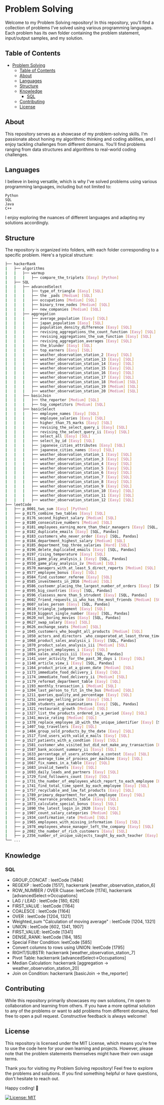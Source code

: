 # Problem Solving
Welcome to my Problem Solving repository! In this repository, you'll find a collection of problems I've solved using various programming languages. Each problem has its own folder containing the problem statement, input/output samples, and my solution.

## Table of Contents
- [Problem Solving](#problem-solving)
  - [Table of Contents](#table-of-contents)
  - [About](#about)
  - [Languages](#languages)
  - [Structure](#structure)
  - [Knowledge](#knowledge)
    - [SQL](#sql)
  - [Contributing](#contributing)
  - [License](#license)
  
<a name="about"></a>
## About
This repository serves as a showcase of my problem-solving skills. I'm passionate about honing my algorithmic thinking and coding abilities, and I enjoy tackling challenges from different domains. You'll find problems ranging from data structures and algorithms to real-world coding challenges.

<a name="Languages"></a>
## Languages
I believe in being versatile, which is why I've solved problems using various programming languages, including but not limited to:

    Python
    SQL
    Java
    C++

I enjoy exploring the nuances of different languages and adapting my solutions accordingly.

<a name='Structure'></a>
## Structure
The repository is organized into folders, with each folder corresponding to a specific problem. Here's a typical structure:

```bash
├── hackerRank
|   ├── algorithms
|   |   ├── warmup
|   |   |   ├── compare_the_triplets [Easy] [Python]
|   ├── SQL
|   |   ├── advancedSelect
|   |   |   ├── type_of_triangle [Easy] [SQL]
|   |   |   ├── the _pads [Medium] [SQL]
|   |   |   ├── occupations [Medium] [SQL]
|   |   |   ├── binary_tree_nodes [Medium] [SQL]
|   |   |   ├── new_companies [Medium] [SQL]
|   |   ├── aggregation
|   |   |   ├── average_population [Easy] [SQL]
|   |   |   ├── japan_population [Easy] [SQL]
|   |   |   ├── population_density_difference [Easy] [SQL]
|   |   |   ├── revising_aggregations_the_count_function [Easy] [SQL]
|   |   |   ├── revising_aggregations_the_sum_function [Easy] [SQL]
|   |   |   ├── revising_aggregation_averages [Easy] [SQL]
|   |   |   ├── the_blunder [Easy] [SQL]
|   |   |   ├── top_earners [Easy] [SQL]
|   |   |   ├── weather_observation_station_2 [Easy] [SQL]
|   |   |   ├── weather_observation_station_13 [Easy] [SQL]
|   |   |   ├── weather_observation_station_14 [Easy] [SQL]
|   |   |   ├── weather_observation_station_15 [Easy] [SQL]
|   |   |   ├── weather_observation_station_16 [Easy] [SQL]
|   |   |   ├── weather_observation_station_17 [Easy] [SQL]
|   |   |   ├── weather_observation_station_18 [Medium] [SQL]
|   |   |   ├── weather_observation_station_19 [Medium] [SQL]
|   |   |   ├── weather_observation_station_20 [Medium] [SQL]
|   |   ├── basicJoin
|   |   |   ├── the_reporter [Medium] [SQL]
|   |   |   ├── top_competitors [Medium] [SQL]
|   |   ├── basicSelect
|   |   |   ├── employee_names [Easy] [SQL]
|   |   |   ├── employee_salaries [Easy] [SQL]
|   |   |   ├── higher_than_75_marks [Easy] [SQL]
|   |   |   ├── revising_the_select_query_i [Easy] [SQL]
|   |   |   ├── revising_the_select_query_ii [Easy] [SQL]
|   |   |   ├── select_all [Easy] [SQL]
|   |   |   ├── select_by_id [Easy] [SQL]
|   |   |   ├── japanese_cities_attributes [Easy] [SQL]
|   |   |   ├── japanese_cities_names [Easy] [SQL]
|   |   |   ├── weather_observation_station_1 [Easy] [SQL]
|   |   |   ├── weather_observation_station_3 [Easy] [SQL]
|   |   |   ├── weather_observation_station_4 [Easy] [SQL]
|   |   |   ├── weather_observation_station_5 [Easy] [SQL]
|   |   |   ├── weather_observation_station_6 [Easy] [SQL]
|   |   |   ├── weather_observation_station_7 [Easy] [SQL]
|   |   |   ├── weather_observation_station_8 [Easy] [SQL]
|   |   |   ├── weather_observation_station_9 [Easy] [SQL]
|   |   |   ├── weather_observation_station_10 [Easy] [SQL]
|   |   |   ├── weather_observation_station_11 [Easy] [SQL]
|   |   |   ├── weather_observation_station_12 [Easy] [SQL]
├── leetCode
|   ├── p_0001_two_sum [Easy] [Python]
|   ├── p_0175_combine_two_tables [Easy] [SQL]
|   ├── p_0176_second_highest_salary [Medium] [SQL]
|   ├── p_0180_consecutive_numbers [Medium] [SQL]
|   ├── p_0181_employees_earning_more_than_their_managers [Easy] [SQL, Pandas]
|   ├── p_0182_duplicate_emails [Easy] [SQL, Pandas]
|   ├── p_0183_customers_who_never_order [Easy] [SQL, Pandas]
|   ├── p_0184_department_highest_salary [Medium] [SQL]
|   ├── p_0185_department_top_three_salaries [Hard] [SQL]
|   ├── p_0196_delete_duplicated_emails [Easy] [SQL, Pandas]
|   ├── p_0197_rising_temperature [Easy] [SQL]
|   ├── p_0511_game_play_analysis_i [Easy] [SQL, Pandas]
|   ├── p_0550_game_play_analysis_iv [Medium] [SQL]
|   ├── p_0570_managers_with_at_least_5_direct_reports [Medium] [SQL]
|   ├── p_0577_employee_bonus [Easy] [SQL]
|   ├── p_0584_find_customer_referee [Easy] [SQL]
|   ├── p_0585_investments_in_2016 [Medium] [SQL]
|   ├── p_0586_custoemr_placing_the_largest_number_of_orders [Easy] [SQL, Pandas]
|   ├── p_0595_big_countries [Easy] [SQL, Pandas]
|   ├── p_0596_classess_more_than_5_strudent [Easy] [SQL, Pandas]
|   ├── p_0602_friend_requests_ii_who_has_the_most_friends [Medium] [SQL]
|   ├── p_0607_sales_person [Easy] [SQL, Pandas]
|   ├── p_0610_triangle_judgement [Easy] [SQL]
|   ├── p_0619_biggest_single_number [Easy] [SQL, Pandas]
|   ├── p_0620_not_boring_movies [Easy] [SQL, Pandas]
|   ├── p_0627_swap_salary [Easy] [SQL]
|   ├── p_0626_exchange_seats [Medium] [SQL]
|   ├── p_1045_customers_who_bought_all_products [Medium] [SQL]
|   ├── p_1050_actors_and_directors _who_cooperated_at_least_three_times [Easy] [SQL, Pandas]
|   ├── p_1068_product_sales_analysis_i [Easy] [SQL, Pandas]
|   ├── p_1070_product_sales_analysis_iii [Medium] [SQL]
|   ├── p_1075_project_employees_i [Easy] [SQL]
|   ├── p_1084_sales_analysis_iii [Easy] [SQL, Pandas]
|   ├── p_1141_user_activity_for_the_past_30_days i [Easy] [SQL]
|   ├── p_1148_article_view_i [Easy] [SQL, Pandas]
|   ├── p_1164_product_price_at_a_given_date [Medium] [SQL]
|   ├── p_1173_immediate_food_delivery_i [Easy] [SQL]
|   ├── p_1174_immediate_food_delivery_ii [Medium] [SQL]
|   ├── p_1179_reformat_department_table [Easy] [SQL]
|   ├── p_1193_monthly_transaction_i [Medium] [SQL]
|   ├── p_1204_last_person_to_fit_in_the_bus [Medium] [SQL]
|   ├── p_1211_queries_quality_and_percentage [Easy] [SQL]
|   ├── p_1251_average_selling_price [Easy] [SQL]
|   ├── p_1280_students_and_examinations [Easy] [SQL, Pandas]
|   ├── p_1321_restaurant_growth [Medium] [SQL]
|   ├── p_1327_list_the_products_ordered_in_a_period [Easy] [SQL]
|   ├── p_1341_movie_rating [Medium] [SQL]
|   ├── p_1378_replace_employee_iD_with_the_unique_identifier [Easy] [SQL, Pandas]
|   ├── p_1407_top_travellers [Easy] [SQL]
|   ├── p_1484_group_sold_products_by_the_date [Easy] [SQL]
|   ├── p_1517_find_users_with_valid_e_mails [Easy] [SQL]
|   ├── p_1527_patients_with_a_condtion [Easy] [SQL]
|   ├── p_1581_customer_who_visited_but_did_not_make_any_transaction [Easy] [SQL]
|   ├── p_1587_bank_account_summary_ii [Easy] [SQL]
|   ├── p_1633_percentage_of_users_attended_a_contest [Easy] [SQL]
|   ├── p_1661_average_time_of_process_per_machine [Easy] [SQL]
|   ├── p_1667_fix_names_in_a_table [Easy] [SQL]
|   ├── p_1683_invalid_tweets [Easy] [SQL]
|   ├── p_1693_daily_leads_and_partners [Easy] [SQL]
|   ├── p_1729_find_followers_count [Easy] [SQL]
|   ├── p_1731_the_number_of_employees_which_report_to_each_employee [Easy] [SQL]
|   ├── p_1741_find_total_time_spent_by_each_employee [Easy] [SQL]
|   ├── p_1757_recyclable_and_low_fat_products [Easy] [SQL]
|   ├── p_1789_primary_department_for_each_employee [Easy] [SQL]
|   ├── p_1795_rearrance_products_table [Easy] [SQL]
|   ├── p_1873_calculate_special_bonus [Easy] [SQL]
|   ├── p_1890_the_latest_login_in_2020 [Easy] [SQL]
|   ├── p_1907_count_salary_categories [Medium] [SQL]
|   ├── p_1934_confirmation_rate [Medium] [SQL]
|   ├── p_1965_employees_with_missing_information [Easy] [SQL]
|   ├── p_1978_employees_whose_manager_left_the_company [Easy] [SQL]
|   ├── p_2082_the_number_of_rich_customers [Easy] [SQL]
|   ├── p_2356_number_of_unique_subjects_taught_by_each_teacher [Easy] [SQL]
└── ...
```
<a name="Knowledge"></a>
## Knowledge
### SQL
- GROUP_CONCAT : leetCode [1484]
- REGEXP : leetCode [1517], hackerrank [weather_observation_station_6]
- ROW_NUMBER / OVER Cluase: leetCode [1174], hackerrank [advancedSelect->Occupations]
- LAG / LEAD : leetCode [180, 626]
- FIRST_VALUE : leetCode [1164]
- COALESCE : leetCode [1164]
- OVER : leetCode [1204, 1321]
- Weighted_sum "Calculation of moving average" : leetCode [1204, 1321]
- UNION : leetCode [602, 1341, 1907]
- FIRST_VALUE: leetCode [1341]
- DENSE_RANK: leetCode [184, 185]
- Special Filter Condition: leetCode [585]
- Convert columns to rows using UNION: leetCode [1795]
- RIGHT/SUBSTR: hackerrank [weather_observation_station_7]
- Pivot Table: hackerrank [advancedSelect->Occupations]
- Median Calculation: hackerrank [aggregation -> weather_observation_station_20]
- Join on Condition: hackerrank [basicJoin -> the_reporter]

<a name="Contributing"></a>
## Contributing
While this repository primarily showcases my own solutions, I'm open to collaboration and learning from others. If you have a more optimal solution to any of the problems or want to add problems from different domains, feel free to open a pull request. Constructive feedback is always welcome!

<a name='License'></a>
## License
This repository is licensed under the MIT License, which means you're free to use the code here for your own learning and projects. However, please note that the problem statements themselves might have their own usage terms.

Thank you for visiting my Problem Solving repository! Feel free to explore the problems and solutions. If you find something helpful or have questions, don't hesitate to reach out.

Happy coding! 🚀

[![License: MIT](https://img.shields.io/badge/License-MIT-blue.svg)](https://opensource.org/licenses/MIT)
